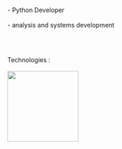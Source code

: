 
</h1>
<!-- <p align="center"> ⚡</p> -->
<p align="center">
  <a href="#" target="_blank"><img alt="" src="https://img.shields.io/badge/Portfolio-000?logo=vercel&logoColor=yellow&style=for-the-badge" style="vertical-align:center" /></a>
</p>


<p align="left" display="block">
  - Python Developer<br/><br/>
  - analysis and systems development
</p><br/><br/>



<p align="left">
  Technologies :<br/><br/>
  <a href="https://skillicons.dev">
    <img width='160' src="https://skillicons.dev/icons?i=js,python,django,flask" />
  </a>
</p>







